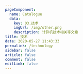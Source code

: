 ```yaml
---
pageComponent: 
  name: Catalogue
  data: 
    key: 03.技术
    imgUrl: /img/other.png
    description: 计算机技术相关等文章
title: 技术
date: 2020-05-27 11:43:33
permalink: /technology
sidebar: false
article: false
comment: false
editLink: false
---
```

